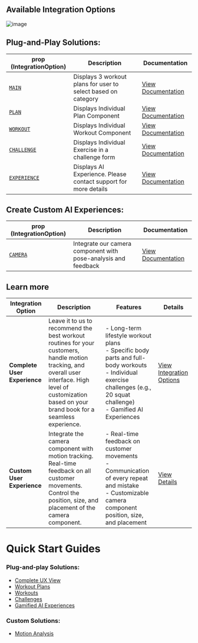 ## Available Integration Options
![image](https://github.com/user-attachments/assets/bff1ce3a-8124-4251-8699-def8fb46ebe6)

## Plug-and-Play Solutions:

| **prop (IntegrationOption)**             | **Description**                                                       | **Documentation**                                    |
|---------------------------|-----------------------------------------------------------------------|-----------------------------------------------------|
| [`MAIN`](./plug-and-play/complete-ux.md)        | Displays 3 workout plans for user to select based on category                                        | [View Documentation](./plug-and-play/complete-ux.md)         |
| [`PLAN`](./plug-and-play/workout-plans.md)        | Displays Individual Plan Component                              | [View Documentation](./plug-and-play/workout-plans.md)       |
| [`WORKOUT`](./plug-and-play/workouts.md)     | Displays Individual Workout Component                           | [View Documentation](./plug-and-play/workouts.md)           |
| [`CHALLENGE`](./plug-and-play/challenges.md)   | Displays Individual Exercise in a challenge form                | [View Documentation](./plug-and-play/challenges.md)         |
| [`EXPERIENCE`](./plug-and-play/ai-experiences.md)  | Displays AI Experience. Please contact support for more details | [View Documentation](./plug-and-play/ai-experiences.md)     |




## Create Custom AI Experiences:

| prop (IntegrationOption)                                | Description                                                   | Documentation                                                |
|-----------------------------------------|---------------------------------------------------------------|-------------------------------------------------------------|
| [`CAMERA`](./custom/motion-analysis-component.md) | Integrate our camera component with pose-analysis and feedback | [View Documentation](./custom/motion-analysis-component.md)             |
   

## Learn more 
| **Integration Option**         | **Description**                                                                                                 | **Features**                                                                                                                                                                          | **Details**                                                                                                             |
|--------------------------------|-----------------------------------------------------------------------------------------------------------------|---------------------------------------------------------------------------------------------------------------------------------------------------------------------------------------|-------------------------------------------------------------------------------------------------------------------------|
| **Complete User Experience**   | Leave it to us to recommend the best workout routines for your customers, handle motion tracking, and overall user interface. High level of customization based on your brand book for a seamless experience. | - Long-term lifestyle workout plans <br> - Specific body parts and full-body workouts <br> - Individual exercise challenges (e.g., 20 squat challenge) <br> - Gamified AI Experiences | [View Integration Options](https://www.figma.com/proto/XYEoV023iSFdhpw3w65zR1/Complete?page-id=0%3A1&node-id=0-1&viewport=793%2C330%2C0.1&t=d7VfZzKpLBsJAcP9-1&scaling=contain) |
| **Custom User Experience**     | Integrate the camera component with motion tracking. Real-time feedback on all customer movements. Control the position, size, and placement of the camera component. | - Real-time feedback on customer movements <br> - Communication of every repeat and mistake <br> - Customizable camera component position, size, and placement                        | [View Details](https://www.figma.com/proto/JyPHuRKKbiQkwgiDTkGJgT/Camera-Component?page-id=0%3A1&node-id=1-4&viewport=925%2C409%2C0.22&t=3UccMcp1o3lKc0cP-1&scaling=contain) |


# Quick Start Guides

### Plug-and-play Solutions:
- [Complete UX View](./plug-and-play/complete-ux.md)
- [Workout Plans](./plug-and-play/workout-plans.md)
- [Workouts](./plug-and-play/workouts.md)
- [Challenges](./plug-and-play/challenges.md)
- [Gamified AI Experiences](./plug-and-play/ai-experiences.md)
  
### Custom Solutions: 
- [Motion Analysis](./custom/motion-analysis-component.md)
